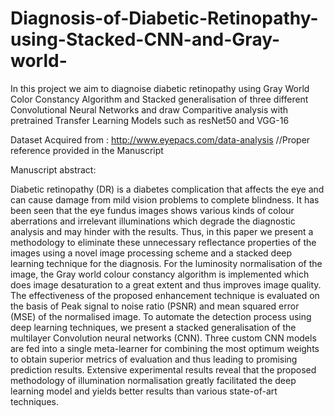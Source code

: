 # Diagnosis-of-Diabetic-Retinopathy-using-Stacked-CNN-and-Gray-world-

In this project we aim to diagnoise diabetic retinopathy using Gray World Color Constancy Algorithm and Stacked generalisation of three different Convolutional Neural Networks and draw Comparitive analysis with pretrained Transfer Learning Models such as resNet50 and VGG-16

Dataset Acquired from : http://www.eyepacs.com/data-analysis
//Proper reference provided in the Manuscript 


Manuscript abstract: 

Diabetic retinopathy (DR) is a diabetes complication that affects the eye and can cause damage from mild vision problems to complete blindness. It has been seen that the eye fundus images shows various kinds of colour aberrations and irrelevant illuminations which degrade the diagnostic analysis and may hinder with the results. Thus, in this paper we present a methodology to eliminate these unnecessary reflectance properties of the images using a novel image processing scheme and a stacked deep learning technique for the diagnosis. For the luminosity normalisation of the image, the Gray world colour constancy algorithm is implemented which does image desaturation to a great extent and thus improves image quality. The effectiveness of the proposed enhancement technique is evaluated on the basis of Peak signal to noise ratio (PSNR) and mean squared error (MSE) of the normalised image. To automate the detection process using deep learning techniques, we present a stacked generalisation of the multilayer Convolution neural networks (CNN).  Three custom CNN models are fed into a single meta-learner for combining the most optimum weights to obtain superior metrics of evaluation and thus leading to promising prediction results. Extensive experimental results reveal that the proposed methodology of illumination normalisation greatly facilitated the deep learning model and yields better results than various state-of-art techniques.    
